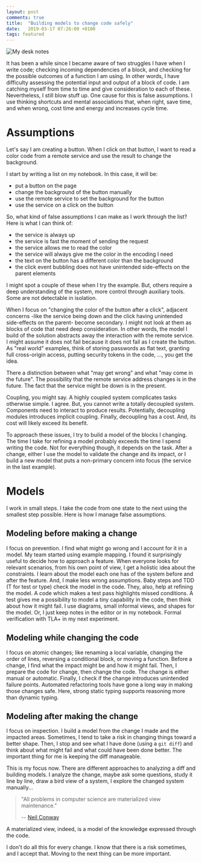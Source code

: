 ```yaml
---
layout: post
comments: true
title:  "Building models to change code safely"
date:   2019-03-17 07:26:00 +0100
tags: featured
---
```


![My desk notes]({{site.baseurl}}/res/img/2019-03-16.png)

It has been a while since I became aware of two struggles I have when I write code;
checking incoming dependencies of a block, and checking for the possible outcomes of a function I am using.
In other words, I have difficulty assessing the potential input and output of a block of code.
I am catching myself from time to time and give consideration to each of these.
Nevertheless, I still blow stuff up. One cause for this is false assumptions.
I use thinking shortcuts and mental associations that, when right, save time, and when wrong,
cost time and energy and increases cycle time.

# Assumptions
Let's say I am creating a button. When I click on that button,
I want to read a color code from a remote service and use the result to change the background.

I start by writing a list on my notebook. In this case, it will be:
  * put a button on the page
  * change the background of the button manually
  * use the remote service to set the background for the button
  * use the service on a click on the button

So, what kind of false assumptions I can make as I work through the list?
Here is what I can think of:
  * the service is always up
  * the service is fast the moment of sending the request
  * the service allows me to read the color
  * the service will always give me the color in the encoding I need
  * the text on the button has a different color than the background
  * the click event bubbling does not have unintended side-effects on the parent elements

I might spot a couple of these when I try the example.
But, others require a deep understanding of the system, more control through auxiliary tools.
Some are not detectable in isolation.

When I focus on "changing the color of the button after a click", adjacent concerns
-like the service being down and the click having unintended side-effects on the parent- become secondary.
I might not look at them as blocks of code that need deep consideration.
In other words, the model I build of the solution abstracts away the interaction with the remote
service. I might assume it does not fail because it does not fail as I create the button.
As "real world" examples, think of storing passwords as flat text, granting full cross-origin access,
putting security tokens in the code, ..., you get the idea.

There a distinction between what "may get wrong" and what "may come in the future".
The possibility that the remote service address changes is in the future.
The fact that the service might be down is in the present.

Coupling, you might say. A highly coupled system complicates tasks otherwise simple. I agree.
But, you cannot write a totally decoupled system. Components need to interact to produce results.
Potentially, decoupling modules introduces implicit coupling.
Finally, decoupling has a cost. And, its cost will likely exceed its benefit.

To approach these issues, I try to build a model of the blocks I changing.
The time I take for refining a model probably exceeds the time I spend writing the code.
Not for everything though, it depends on the task.
After a change, either I use the model to validate the change and its impact, or I build a new model
that puts a non-primary concern into focus (the service in the last example).

# Models
I work in small steps. I take the code from one state to the next using the smallest step possible.
Here is how I manage false assumptions.

## Modeling before making a change
I focus on prevention. I find what might go wrong and I account for it in a model.
My team started using example mapping. I found it surprisingly useful to decide how to approach a feature.
When everyone looks for relevant scenarios, from his own point of view, I get a holistic idea about
the constraints. I learn about the model each one has of the system before and after the feature.
And, I make less wrong assumptions.
Baby steps and TDD (T for test or type) check the model in the code.
They, also, help at refining the model. A code which makes a test pass highlights missed conditions.
A test gives me a possibility to model a tiny capability in the code, then think about how it might fail.
I use diagrams, small informal views, and shapes for the model. Or, I just keep notes in the editor or
in my notebook.
Formal verification with TLA+ in my next experiment.

## Modeling while changing the code
I focus on atomic changes; like renaming a local variable, changing the order of lines,
reversing a conditional block, or moving a function.
Before a change, I find what the impact might be and how it might fail.
Then, I prepare the code for change, then change the code.
The change is either manual or automatic.
Finally, I check if the change introduces unintended failure points.
Automated refactoring tools have gone a long way in making those changes safe.
Here, strong static typing supports reasoning more than dynamic typing.

## Modeling after making the change
I focus on inspection. I build a model from the change I made and the impacted areas.
Sometimes, I tend to take a risk in changing things toward a better shape.
Then, I stop and see what I have done (using a `git diff`) and think about what
might fail and what could have been done better.
The important thing for me is keeping the diff manageable.

This is my focus now. There are different approaches to analyzing a diff and building models.
I analyze the change, maybe ask some questions, study it line by line, draw a bird view of a system,
I explore the changed system manually...

> "All problems in computer science are materialized view maintenance."
>
> -- [Neil Conway](https://twitter.com/cmeik/status/1019240930585563136)

A materialized view, indeed, is a model of the knowledge expressed through the code.

I don't do all this for every change. I know that there is a risk sometimes, and I accept that.
Moving to the next thing can be more important.
